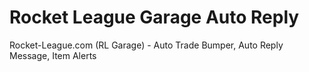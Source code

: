 # Rocket League Garage Auto Reply
Rocket-League.com (RL Garage) - Auto Trade Bumper, Auto Reply Message, Item Alerts
